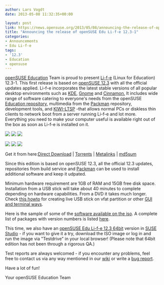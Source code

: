 ```yaml
---
author: Lars Vogdt
date: 2013-05-08 11:32:35+00:00

layout: post
link: https://news.opensuse.org/2013/05/08/announcing-the-release-of-opensuse-edu-li-f-e-12-3-1/
title: "Announcing the release of openSUSE Edu Li-f-e 12.3-1"
categories:
- Announcements
- Edu Li-f-e
tags:
- '12.3'
- Education
- opensuse
---
```

[openSUSE Education](http://en.opensuse.org/Portal:Education) Team is proud to present [Li-f-e](http://en.opensuse.org/openSUSE:Education-Li-f-e) (Linux for Education) 12.3-1. This first release is based on [openSUSE 12.3](https://en.opensuse.org/Portal:12.3) with all the official updates applied. Li-f-e incorporates the latest stable versions of all popular desktop environments such as [KDE](https://en.opensuse.org/Portal:KDE), [Gnome](https://en.opensuse.org/Portal:GNOME) and [Cinnamon.](https://en.opensuse.org/openSUSE:GNOME_Cinnamon) It includes wide range of software catering to everyone's needs from the openSUSE [Education repository](http://download.opensuse.org/repositories/Education/), multimedia from the [Packman](http://packman.links2linux.org/) repository, development tools, and [KIWI-LTSP](https://en.opensuse.org/SDB:LTSP_quick_start_12.2_Edu) -that allows normal PCs or diskless thin clients to network boot from a server running Li-f-e and lot more. Everything you need to make your computer useful is available right out of the box as soon as Li-f-e is installed on it.

[![](https://en.opensuse.org/images/thumb/6/63/Life123-welcome.png/120px-Life123-welcome.png)](http://en.opensuse.org/File:Life123-welcome.png) [![](https://en.opensuse.org/images/thumb/7/75/Life123-boot.png/120px-Life123-boot.png)](http://en.opensuse.org/File:Life123-boot.png) [![](https://en.opensuse.org/images/thumb/e/eb/Life123-kde.png/120px-Life123-kde.png)](http://en.opensuse.org/File:Life123-kde.png)

[![](https://en.opensuse.org/images/thumb/3/33/Life123-edu.png/120px-Life123-edu.png)](http://en.opensuse.org/File:Life123-edu.png) [![](https://en.opensuse.org/images/thumb/4/47/Life123-mulimedia.png/120px-Life123-mulimedia.png)](http://en.opensuse.org/File:Life123-mulimedia.png) [![](https://en.opensuse.org/images/thumb/c/ce/Life123-graphics.png/120px-Life123-graphics.png)](http://en.opensuse.org/File:Life123-graphics.png)

Get it from here:[Direct Download](https://sourceforge.net/projects/opensuse-edu/files/latest/download?source=files) | [Torrents](http://www.opensuse-education.org/download/ISOs/openSUSE-Edu-li-f-e-12.3-latest-i686.iso.torrent) | [Metalinks](http://www.opensuse-education.org/download/ISOs/openSUSE-Edu-li-f-e-12.3-1-i686.iso.meta4) | [md5sum](http://www.opensuse-education.org/download/ISOs/openSUSE-Edu-li-f-e-12.3-latest-i686.iso.md5)

Since this edition is based on openSUSE 12.3, all the official 12.3 updates, repositories from build service and [Packman](http://packman.links2linux.org/) can be used to install additional software and keep it udpated.

Minimum hardware requirement are 1GB of RAM and 15GB free disk space. Installation from a USB stick will take about 40 minutes to complete depending on hardware capabilities. From a DVD it takes much longer. Check [this howto](//lizards.opensuse.org/2012/09/13/live-fat-stick/) for creating live USB stick on vfat partition or other [GUI and terminal ways](http://en.opensuse.org/Live_USB_stick).

Here is the sample of some of the [software available on the iso](http://en.opensuse.org/openSUSE:Education-Li-f-e). A complete list of packages with version numbers is listed [here](http://www.opensuse-education.org/%7Ecyberorg/opensuse-edu-life-1231-packages.html).

This time, we also have an [openSUSE Edu Li-f-e 12.3 64bit](http://susestudio.com/search?q=opensuse-edu) version in [SUSE Studio](http://susestudio.com/) - if you want to give it a try, download the ISO image or log in and run the image via "Testdrive" in your local browser! (Please note that 64bit edition has not been through a rigorous QA.)

Test reports are always welcomed - if you encounter any problems, feel free to contact us via any way mentioned in our [wiki](https://en.opensuse.org/Portal:Education) or write a [bug report](https://bugzilla.novell.com/enter_bug.cgi?classification=7340&product=openSUSE.org&component=3rd%20party%20software&assigned_to=lrupp%40suse.com&short_desc=Education).

Have a lot of fun!

Your openSUSE Education Team		
